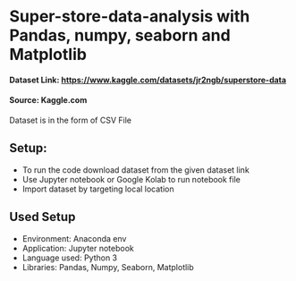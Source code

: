 # Super-store-data-analysis with Pandas, numpy, seaborn and Matplotlib

#### Dataset Link: https://www.kaggle.com/datasets/jr2ngb/superstore-data
#### Source: Kaggle.com
  Dataset is in the form of CSV File

## Setup:
  - To run the code download dataset from the given dataset link
  - Use Jupyter notebook or Google Kolab to run notebook file
  - Import dataset by targeting local location
  
## Used Setup
  - Environment: Anaconda env
  - Application: Jupyter notebook
  - Language used: Python 3
  - Libraries: Pandas, Numpy, Seaborn, Matplotlib
  
